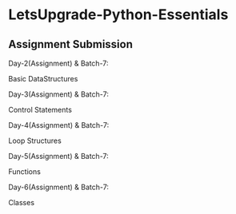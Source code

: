 # LetsUpgrade-Python-Essentials

## Assignment Submission
Day-2(Assignment) & Batch-7:

Basic DataStructures

Day-3(Assignment) & Batch-7:

Control Statements 

Day-4(Assignment) & Batch-7:

Loop Structures

Day-5(Assignment) & Batch-7:

Functions

Day-6(Assignment) & Batch-7:

Classes
